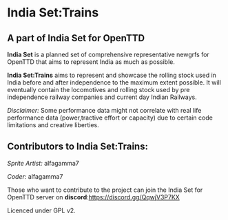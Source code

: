 # India Set:Trains
## A part of India Set for OpenTTD


**India Set** is a planned set of comprehensive representative newgrfs for OpenTTD that aims to represent India as much as possible.

**India Set:Trains** aims to represent and showcase the rolling stock used in India before and after independence to the maximum extent possible.
It will eventually contain the locomotives and rolling stock used by pre independence railway companies and current day Indian Railways.

*Disclaimer:* Some performance data might not correlate with real life performance data (power,tractive effort or capacity) due to certain code
limitations and creative liberties.

## Contributors to India Set:Trains:

*Sprite Artist:* alfagamma7

*Coder:* alfagamma7

Those who want to contribute to the project can join the India Set for OpenTTD server on **discord**:https://discord.gg/QqwjV3P7KX

Licenced under GPL v2.
